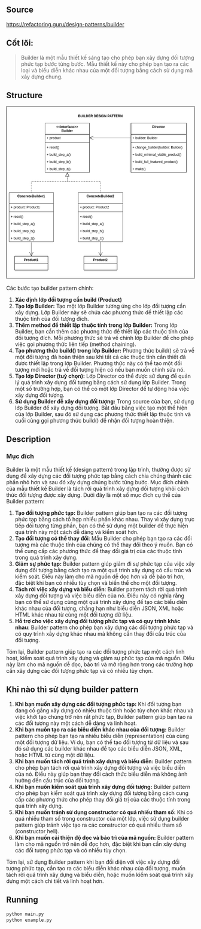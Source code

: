 ## Source

https://refactoring.guru/design-patterns/builder

## Cốt lõi:

>Builder là một mẫu thiết kế sáng tạo cho phép bạn xây dựng đối tượng phức tạp bước từng bước. Mẫu thiết kế này cho phép bạn tạo ra các loại và biểu diễn khác nhau của một đối tượng bằng cách sử dụng mã xây dựng chung.

## Structure

![alt tag](builder.png)

Các bước tạo builder pattern chính:
1. **Xác định lớp đối tượng cần build (Product)**
2. **Tạo lớp Builder:** Tạo một lớp Builder tương ứng cho lớp đối tượng cần xây dựng. Lớp Builder này sẽ chứa các phương thức để thiết lập các thuộc tính của đối tượng đích.
3. **Thêm method để thiết lập thuộc tính trong lớp Builder:** Trong lớp Builder, bạn cần thêm các phương thức để thiết lập các thuộc tính của đối tượng đích. Mỗi phương thức sẽ trả về chính lớp Builder để cho phép việc gọi phương thức liên tiếp (method chaining).
4. **Tạo phương thức build() trong lớp Builder:** Phương thức build() sẽ trả về một đối tượng đã hoàn thiện sau khi tất cả các thuộc tính cần thiết đã được thiết lập trong lớp Builder. Phương thức này có thể tạo một đối tượng mới hoặc trả về đối tượng hiện có nếu bạn muốn chỉnh sửa nó.
5. **Tạo lớp Director (tuỳ chọn):** Lớp Director có thể được sử dụng để quản lý quá trình xây dựng đối tượng bằng cách sử dụng lớp Builder. Trong một số trường hợp, bạn có thể có một lớp Director để tự động hóa việc xây dựng đối tượng.
6. **Sử dụng Builder để xây dựng đối tượng:** Trong source của bạn, sử dụng lớp Builder để xây dựng đối tượng. Bắt đầu bằng việc tạo một thể hiện của lớp Builder, sau đó sử dụng các phương thức thiết lập thuộc tính và cuối cùng gọi phương thức build() để nhận đối tượng hoàn thiện.

## Description

### Mục đích

Builder là một mẫu thiết kế (design pattern) trong lập trình, thường được sử dụng để xây dựng các đối tượng phức tạp
bằng cách chia chúng thành các phần nhỏ hơn và sau đó xây dựng chúng bước từng bước. Mục đích chính của mẫu thiết kế
Builder là tách rời quá trình xây dựng đối tượng khỏi cách thức đối tượng được xây dựng. Dưới đây là một số mục đích cụ
thể của Builder pattern:

1. **Tạo đối tượng phức tạp:** Builder pattern giúp bạn tạo ra các đối tượng phức tạp bằng cách tổ hợp nhiều phần khác
   nhau. Thay vì xây dựng trực tiếp đối tượng từng phần, bạn có thể sử dụng một builder để thực hiện quá trình này một
   cách dễ dàng và kiểm soát hơn.
2. **Tạo đối tượng có thể thay đổi**: Mẫu Builder cho phép bạn tạo ra các đối tượng mà các thuộc tính của chúng có thể
   thay đổi theo ý muốn. Bạn có thể cung cấp các phương thức để thay đổi giá trị của các thuộc tính trong quá trình xây
   dựng.
3. **Giảm sự phức tạp:** Builder pattern giúp giảm đi sự phức tạp của việc xây dựng đối tượng bằng cách tạo ra một quá
   trình xây dựng có cấu trúc và kiểm soát. Điều này làm cho mã nguồn dễ đọc hơn và dễ bảo trì hơn, đặc biệt khi bạn có
   nhiều tùy chọn và biến thể cho một đối tượng.
4. **Tách rời việc xây dựng và biểu diễn**: Builder pattern tách rời quá trình xây dựng đối tượng và việc biểu diễn của
   nó. Điều này có nghĩa rằng bạn có thể sử dụng cùng một quá trình xây dựng để tạo các biểu diễn khác nhau của đối
   tượng, chẳng hạn như biểu diễn JSON, XML hoặc HTML khác nhau từ cùng một đối tượng dữ liệu.
5. **Hỗ trợ cho việc xây dựng đối tượng phức tạp và có quy trình khác nhau**: Builder pattern cho phép bạn xây dựng các
   đối tượng phức tạp và có quy trình xây dựng khác nhau mà không cần thay đổi cấu trúc của đối tượng.

Tóm lại, Builder pattern giúp tạo ra các đối tượng phức tạp một cách linh hoạt, kiểm soát quá trình xây dựng và giảm sự
phức tạp của mã nguồn. Điều này làm cho mã nguồn dễ đọc, bảo trì và mở rộng hơn trong các trường hợp cần xây dựng các
đối tượng phức tạp và có nhiều tùy chọn.

## Khi nào thì sử dụng builder pattern
1. **Khi bạn muốn xây dựng các đối tượng phức tạp:** Khi đối tượng bạn đang cố gắng xây dựng có nhiều thuộc tính hoặc tùy chọn khác nhau và việc khởi tạo chúng trở nên rất phức tạp, Builder pattern giúp bạn tạo ra các đối tượng này một cách dễ dàng và linh hoạt.
2. **Khi bạn muốn tạo ra các biểu diễn khác nhau của đối tượng:** Builder pattern cho phép bạn tạo ra nhiều biểu diễn (representation) của cùng một đối tượng dữ liệu. Ví dụ, bạn có thể tạo đối tượng từ dữ liệu và sau đó sử dụng các builder khác nhau để tạo các biểu diễn JSON, XML, hoặc HTML từ cùng một dữ liệu.
3. **Khi bạn muốn tách rời quá trình xây dựng và biểu diễn:** Builder pattern cho phép bạn tách rời quá trình xây dựng đối tượng và việc biểu diễn của nó. Điều này giúp bạn thay đổi cách thức biểu diễn mà không ảnh hưởng đến cấu trúc của đối tượng.
4. **Khi bạn muốn kiểm soát quá trình xây dựng đối tượng:** Builder pattern cho phép bạn kiểm soát quá trình xây dựng đối tượng bằng cách cung cấp các phương thức cho phép thay đổi giá trị của các thuộc tính trong quá trình xây dựng.
5. **Khi bạn muốn tránh sử dụng constructor có quá nhiều tham số:** Khi có quá nhiều tham số trong constructor của một lớp, việc sử dụng builder pattern giúp tránh việc tạo ra các constructor có quá nhiều tham số (constructor hell).
6. **Khi bạn muốn cải thiện độ đọc và bảo trì của mã nguồn:** Builder pattern làm cho mã nguồn trở nên dễ đọc hơn, đặc biệt khi bạn cần xây dựng các đối tượng phức tạp và có nhiều tùy chọn.

Tóm lại, sử dụng Builder pattern khi bạn đối diện với việc xây dựng đối tượng phức tạp, cần tạo ra các biểu diễn khác nhau của đối tượng, muốn tách rời quá trình xây dựng và biểu diễn, hoặc muốn kiểm soát quá trình xây dựng một cách chi tiết và linh hoạt hơn.

## Running

```
python main.py
python example.py
```